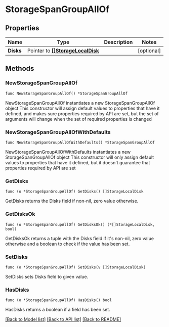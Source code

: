 # StorageSpanGroupAllOf

## Properties

Name | Type | Description | Notes
------------ | ------------- | ------------- | -------------
**Disks** | Pointer to [**[]StorageLocalDisk**](storage.LocalDisk.md) |  | [optional] 

## Methods

### NewStorageSpanGroupAllOf

`func NewStorageSpanGroupAllOf() *StorageSpanGroupAllOf`

NewStorageSpanGroupAllOf instantiates a new StorageSpanGroupAllOf object
This constructor will assign default values to properties that have it defined,
and makes sure properties required by API are set, but the set of arguments
will change when the set of required properties is changed

### NewStorageSpanGroupAllOfWithDefaults

`func NewStorageSpanGroupAllOfWithDefaults() *StorageSpanGroupAllOf`

NewStorageSpanGroupAllOfWithDefaults instantiates a new StorageSpanGroupAllOf object
This constructor will only assign default values to properties that have it defined,
but it doesn't guarantee that properties required by API are set

### GetDisks

`func (o *StorageSpanGroupAllOf) GetDisks() []StorageLocalDisk`

GetDisks returns the Disks field if non-nil, zero value otherwise.

### GetDisksOk

`func (o *StorageSpanGroupAllOf) GetDisksOk() (*[]StorageLocalDisk, bool)`

GetDisksOk returns a tuple with the Disks field if it's non-nil, zero value otherwise
and a boolean to check if the value has been set.

### SetDisks

`func (o *StorageSpanGroupAllOf) SetDisks(v []StorageLocalDisk)`

SetDisks sets Disks field to given value.

### HasDisks

`func (o *StorageSpanGroupAllOf) HasDisks() bool`

HasDisks returns a boolean if a field has been set.


[[Back to Model list]](../README.md#documentation-for-models) [[Back to API list]](../README.md#documentation-for-api-endpoints) [[Back to README]](../README.md)


